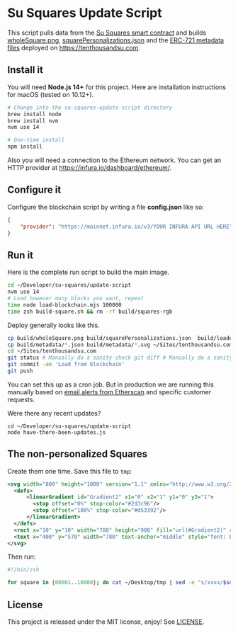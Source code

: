 # Su Squares Update Script

This script pulls data from the [Su Squares smart contract](https://github.com/su-squares/ethereum-contract) and builds [wholeSquare.png](https://tenthousandsu.com/build/wholeSquare.png), [squarePersonalizations.json](https://tenthousandsu.com/build/squarePersonalizations.json) and the [ERC-721 metadata files](https://github.com/su-squares/tenthousandsu.com/tree/master/erc721) deployed on https://tenthousandsu.com. 

## Install it

You will need **Node.js 14+** for this project. Here are installation instructions for macOS (tested on 10.12+).

```sh
# Change into the su-squares-update-script directory
brew install node
brew install nvm
nvm use 14

# One-time install
npm install
```

Also you will need a connection to the Ethereum network. You can get an HTTP provider at https://infura.io/dashboard/ethereum/.

## Configure it

Configure the blockchain script by writing a file **config.json** like so: 

```json
{
    "provider": "https://mainnet.infura.io/v3/YOUR INFURA API URL HERE"
}
```

## Run it

Here is the complete run script to build the main image.

```sh
cd ~/Developer/su-squares/update-script
nvm use 14
# Load however many blocks you want, repeat
time node load-blockchain.mjs 100000 
time zsh build-square.sh && rm -rf build/squares-rgb
```

Deploy generally looks like this.

```sh
cp build/wholeSquare.png build/squarePersonalizations.json  build/loadedTo.json ~/Sites/tenthousandsu.com/build
cp build/metadata/*.json build/metadata/*.svg ~/Sites/tenthousandsu.com/erc721
cd ~/Sites/tenthousandsu.com
git status # Manually do a sanity check git diff # Manually do a sanity check
git commit -am 'Load from blockchain'
git push
```

You can set this up as a cron job. But in production we are running this manually based on [email alerts from Etherscan](https://etherscan.io/myaddress) and specific customer requests.

Were there any recent updates?

```
cd ~/Developer/su-squares/update-script
node have-there-been-updates.js
```


## The non-personalized Squares

Create them one time. Save this file to `tmp`:

```svg
<svg width="800" height="1000" version="1.1" xmlns="http://www.w3.org/2000/svg" xmlns:xlink="http://www.w3.org/1999/xlink">
  <defs>
      <linearGradient id="Gradient2" x1="0" x2="1" y1="0" y2="1">
        <stop offset="0%" stop-color="#2d3c96"/>
        <stop offset="100%" stop-color="#d53392"/>
      </linearGradient>
  </defs>
  <rect x="10" y="10" width="780" height="980" fill="url(#Gradient2)" rx="50" ry="50" stroke="#ffd700" stroke-width="20"/>
  <text x="400" y="570" width="780" text-anchor="middle" style="font: bold 200px 'Helvetica Neue'; fill: #ffd700">xxxx</text>
</svg>
```

Then run:

```sh
#!/bin/zsh

for square in {00001..10000}; do cat ~/Desktop/tmp | sed -e "s/xxxx/$square/" > $square.svg; done
```


## License

This project is released under the MIT license, enjoy! See [LICENSE](./LICENSE).
